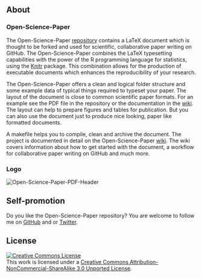 ## About

### Open-Science-Paper 

The Open-Science-Paper
[repository](https://github.com/cpfaff/Open-Science-Paper) contains a LaTeX
document which is thought to be forked and used for scientific, collaborative
paper writing on GitHub. The Open-Science-Paper combines the LaTeX typesetting
capabilities with the power of the R programming language for statistics, using
the [Knitr](http://yihui.name/knitr/) package. This combination allows for the
production of executable documents which enhances the reproducibility of your
research.

The Open-Science-Paper offers a clean and logical folder structure and
some example data of typical things required to typeset your paper. The
layout of the document is close to common scientific paper formats. For
an example see the PDF file in the repository or the documentation in the
[wiki](https://github.com/cpfaff/Open-Science-Paper/wiki). The layout can help
to prepare figures and tables for publication. But you can also use the document
just to produce nice looking, paper like formatted documents.

A makefile helps you to compile, clean and archive the document.
The project is documented in detail on the Open-Science-Paper
[wiki](https://github.com/cpfaff/Open-Science-Paper/wiki). The wiki covers
information about how to get started with the document, a workflow for
collaborative paper writing on GitHub and much more.

### Logo

![Open-Science-Paper-PDF-Header](https://dl.dropbox.com/u/844606/Open-Science-Paper-Documentation/open-science-papers-logo.png)

## Self-promotion

Do you like the Open-Science-Paper repository? You are welcome
to follow me on [GitHub](https://github.com/cpfaff) and or
[Twitter](http://twitter.com/ctpfaff).

## License

<a rel="license" href="http://creativecommons.org/licenses/by-nc-sa/3.0/"><img alt="Creative Commons License" style="border-width:0" src="http://i.creativecommons.org/l/by-nc-sa/3.0/88x31.png" /></a><br />This work is licensed under a <a rel="license" href="http://creativecommons.org/licenses/by-nc-sa/3.0/">Creative Commons Attribution-NonCommercial-ShareAlike 3.0 Unported License</a>.

